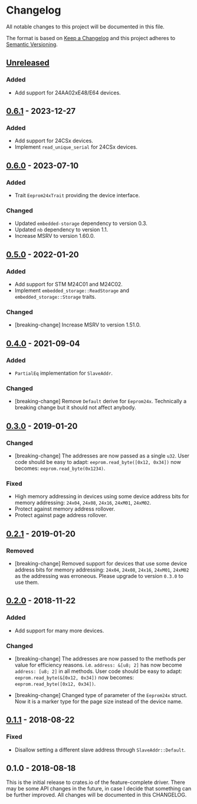 # Changelog

All notable changes to this project will be documented in this file.

The format is based on [Keep a Changelog](http://keepachangelog.com/en/1.0.0/)
and this project adheres to [Semantic Versioning](http://semver.org/spec/v2.0.0.html).

## [Unreleased]

### Added
- Add support for 24AA02xE48/E64 devices.

## [0.6.1] - 2023-12-27

### Added
- Add support for 24CSx devices.
- Implement `read_unique_serial` for 24CSx devices.

## [0.6.0] - 2023-07-10

### Added
- Trait `Eeprom24xTrait` providing the device interface.

### Changed
- Updated `embedded-storage` dependency to version 0.3.
- Updated `nb` dependency to version 1.1.
- Increase MSRV to version 1.60.0.

## [0.5.0] - 2022-01-20
### Added
- Add support for STM M24C01 and M24C02.
- Implement `embedded_storage::ReadStorage` and `embedded_storage::Storage` traits.

### Changed
- [breaking-change] Increase MSRV to version 1.51.0.

## [0.4.0] - 2021-09-04
### Added
- `PartialEq` implementation for `SlaveAddr`.

### Changed
- [breaking-change] Remove `Default` derive for `Eeprom24x`.
  Technically a breaking change but it should not affect anybody.

## [0.3.0] - 2019-01-20
### Changed
- [breaking-change] The addresses are now passed as a single `u32`.
User code should be easy to adapt:
`eeprom.read_byte([0x12, 0x34])` now becomes: `eeprom.read_byte(0x1234)`.

### Fixed
- High memory addressing in devices using some device address bits for memory
addressing: `24x04`, `24x08`, `24x16`, `24xM01`, `24xM02`.
- Protect against memory address rollover.
- Protect against page address rollover.

## [0.2.1] - 2019-01-20
### Removed
- [breaking-change] Removed support for devices that use some device address
bits for memory addressing: `24x04`, `24x08`, `24x16`, `24xM01`, `24xM02` as
the addressing was erroneous. Please upgrade to version `0.3.0` to use them.

## [0.2.0] - 2018-11-22
### Added
- Add support for many more devices.

### Changed
- [breaking-change] The addresses are now passed to the methods per value for
efficiency reasons. i.e. `address: &[u8; 2]` has now become `address: [u8; 2]`
in all methods. User code should be easy to adapt:
`eeprom.read_byte(&[0x12, 0x34])` now becomes: `eeprom.read_byte([0x12, 0x34])`.

- [breaking-change] Changed type of parameter of the `Eeprom24x` struct. Now it
is a marker type for the page size instead of the device name.

## [0.1.1] - 2018-08-22
### Fixed
- Disallow setting a different slave address through `SlaveAddr::Default`.

## 0.1.0 - 2018-08-18

This is the initial release to crates.io of the feature-complete driver. There
may be some API changes in the future, in case I decide that something can be
further improved. All changes will be documented in this CHANGELOG.

[Unreleased]: https://github.com/eldruin/eeprom24x-rs/compare/v0.6.1...HEAD
[0.6.1]: https://github.com/eldruin/eeprom24x-rs/compare/v0.6.0...v0.6.1
[0.6.0]: https://github.com/eldruin/eeprom24x-rs/compare/v0.5.0...v0.6.0
[0.5.0]: https://github.com/eldruin/eeprom24x-rs/compare/v0.4.0...v0.5.0
[0.4.0]: https://github.com/eldruin/eeprom24x-rs/compare/v0.3.0...v0.4.0
[0.3.0]: https://github.com/eldruin/eeprom24x-rs/compare/v0.2.0...v0.3.0
[0.2.1]: https://github.com/eldruin/eeprom24x-rs/compare/v0.2.0...v0.2.1
[0.2.0]: https://github.com/eldruin/eeprom24x-rs/compare/v0.1.1...v0.2.0
[0.1.1]: https://github.com/eldruin/eeprom24x-rs/compare/v0.1.0...v0.1.1
